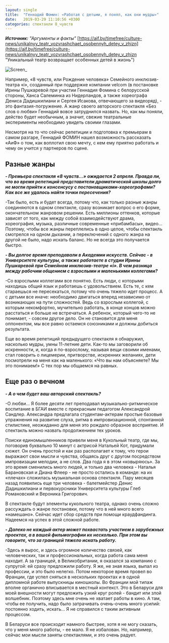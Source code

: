 ```yaml
---
layout: single
title:  "Геннадий Фомин: «Работая с детьми, я понял, как они мудры»"
date:   2019-03-29 11:10:56 +0300
categories: спектакли 8_чувств
---
```


***Источник:** "Аргументы и факты"* [https://aif.by/timefree/culture-news/unikalnyy_teatr_vozvrashchaet_osobennyh_detey_v_zhizn](https://aif.by/timefree/culture-news/unikalnyy_teatr_vozvrashchaet_osobennyh_detey_v_zhizn "Уникальный театр возвращает особенных детей в жизнь")

![Screen_](https://tkrivko.github.io/assets/images/2019-03-29-gennadiy_fomin_aif/1558bf6e1f0f31117262e44070d39d0d.jpg)

Например, «8 чувств, или Рождение человека» Семейного инклюзив-театра «i», созданный при поддержке компании velcom (в постановке Ирины Пушкаревой при участии Геннадия Фомина с белорусской стороны, Ханса Салеминка из Нидерландов, а также хореографа Дениса Дадишкилиани и Сергея Исакова, отвечающего за видеоряд), - это фантазия-погружение. А жанр своего авторского спектакля «Без слов о любви» Геннадий вовсе затруднился назвать. Но, как мы поняли, действо будет необычным, а значит, свежие театральные эксперименты необходимо увидеть своими глазами.

Несмотря на то что сейчас репетиции и подготовка к премьерам в самом разгаре, Геннадий ФОМИН нашел возможность рассказать «АиФ» о том, как воплотил свою мечту, с кем ему приятно работать и чему он учится у партнеров по сцене.

## Разные жанры ##

***- Премьера спектакля «8 чувств…» ожидается 2 апреля. Правда ли, что во время репетиций представители драматической школы долго не могли прийти к консенсусу с постановщиками-хореографами? Как все же удалось найти точки пересечения?***

-Так было, есть и будет всегда, потому что, как только разные жанры соединяются в одном спектакле, сразу возникает вопрос о его форме, окончательном жанровом решении. Есть миллионы оттенков, которые зависят от того, как между собой взаимодействуют драма, хореография, музыка, различные современные «прибамбасы», видео… Поэтому, чтобы все жанры переплелись в одно целое, чтобы спектакль смотрелся на одном дыхании, а переключений с одного жанра на другой не было, надо искать баланс. Но не всегда это получается быстро.

***- Вы долгое время преподавали в Академии искусств. Сейчас - в Университете культуры, а также работаете в студии Ирины Пушкаревой при Семейном инклюзив-театре «i». В чем разница между рабочим общением с взрослыми и маленькими коллегами?***

-Со взрослыми коллегами все понятно. Есть люди, с которыми находишь общий язык и работаешь с удовольствием. Есть те, с кем стараешься не пересекаться, потому что очень тяжело идет процесс. А с детьми все иначе: необходимо двигаться вперед независимо от возникающих на пути сложностей. Ведь со взрослым коллегой, с которым некомфортно, мучительно работать, в конце концов можно расстаться и больше не встречаться. А ребенок, который чего-то не понимает, - совсем другое дело. Он не становится для меня оппонентом, мы все равно остаемся союзниками и должны добиться результата.

Еще во время репетиций предыдущего спектакля я обнаружил, насколько мудры, умны 11-летние дети. Как-то мы заговорили об искренности, и, когда я по-взрослому, называя вещи своими именами, стал говорить о лицемерии, притворстве, искренних желаниях, дети посмотрели на меня как на маленького: «Что вы нам объясняете? Мы это понимаем!» С тех пор мы общаемся на равных.

## Еще раз о вечном ##

***- А о чем будет ваш авторский спектакль?***

-О любви... Я более десяти лет преподавал музыкально-ритмическое воспитание в БГАИ вместе с прекрасным педагогом Александрой Сандлер. Александра предлагала студентам-актерам простые базовые упражнения на развитие слуха, ритма в импровизационной, спонтанной стилистике, неожиданно для меня это рождало образное восприятие. И спектакль можно назвать продолжением тех уроков.

Поиски единомышленников привели меня в Кукольный театр, где мы, поговорив буквально 10 минут с актрисой Натальей Кот, придумали сюжет. Он очень простой и как раз располагает к тому, что герои выражают свои мысли и чувства, общаясь друг с другом посредством импровизации мелодии, а не слов. Два года я в этом «ковыряюсь». За это время сменились много людей, и только два человека - Наталья Барановская и Диана Флеер - не просто остались в команде:  на их «плечах» сложилась музыкальная основа спектакля. Пару месяцев назад появились еще три человека - балетмейстер Денис Дадишкилиани и первокурсники Университета культуры Глеб Романовский и Вероника Григорович.

В спектакле будут элементы кукольного театра, однако очень сложно рассуждать о жанре постановки, потому что в ней много всего «намешано». Сейчас идет сбор средств при помощи краудфандинга. Надеемся на успех в этой сложной работе.

***- Далеко не каждый актер может похвастать участием в зарубежных проектах, а в вашей фильмографии их несколько. При этом вы говорите, что за границей тяжело искать работу.***

-Здесь я вырос, и здесь огромное количество связей, как человеческих, так и профессиональных, когда работа сама меня находит. А за границей, в Великобритании, я оказался за компанию с супругой: ей сразу предложили работу. Я же, не зная языка, выпал из профессии, и это было нелегко. Потом некоторое время провел во Франции, где успел сняться в нескольких проектах и в одной дипломной работе выпускницы киношколы. Во Франции мой типаж вполне органично вписывается в местный контекст. Это в Беларуси для моей внешности могут предложить узкий круг ролей - бандит или злой волшебник. Поэтому здесь мне очень не хватает работы в кино. А там, чтобы ее получить, надо было затрачивать очень-очень много усилий: постоянно ходить, искать… Я не справился с таким активным процессом.

В Беларуси все происходит намного быстрее, хотя я не могу сказать, что у меня много работы, - ее мало. Я не избалован. Но, например, сейчас мои мысли заняты спектаклями, и это очень радует.


[jekyll-docs]: https://jekyllrb.com/docs/home
[jekyll-gh]:   https://github.com/jekyll/jekyll
[jekyll-talk]: https://talk.jekyllrb.com/
